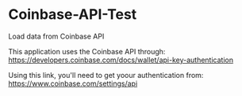 # Coinbase-API-Test

Load data from Coinbase API

This application uses the Coinbase API through: https://developers.coinbase.com/docs/wallet/api-key-authentication

Using this link, you'll need to get yoour authentication from: https://www.coinbase.com/settings/api
